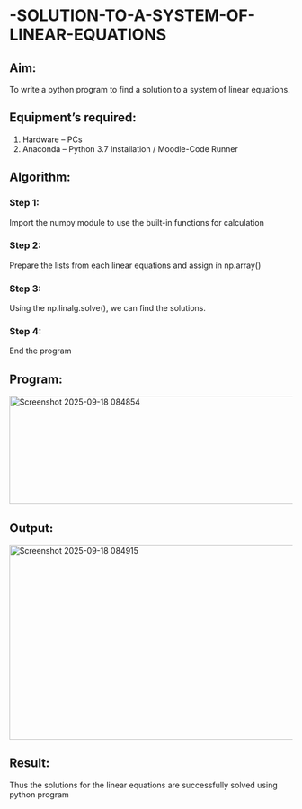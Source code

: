 # -SOLUTION-TO-A-SYSTEM-OF-LINEAR-EQUATIONS
## Aim:
To write a python program to find a solution to a system of linear equations.
## Equipment’s required:
1. 	Hardware – PCs
2. 	Anaconda – Python 3.7 Installation / Moodle-Code Runner
## Algorithm:
### Step 1: 
Import the numpy module to use the built-in functions for calculation
### Step 2: 
Prepare the lists from each linear equations and assign in np.array()
### Step 3: 
Using the np.linalg.solve(), we can find the solutions.
### Step 4: 
End the program
## Program:
<img width="645" height="193" alt="Screenshot 2025-09-18 084854" src="https://github.com/user-attachments/assets/9cf19ad0-0e1b-4f4e-bb4c-1cafb77e2433" />

## Output:
<img width="1294" height="347" alt="Screenshot 2025-09-18 084915" src="https://github.com/user-attachments/assets/d646b9ab-302b-44f1-a16d-1c96b3ccfdd9" />

## Result: 
Thus the solutions for the linear equations are successfully solved using python program

